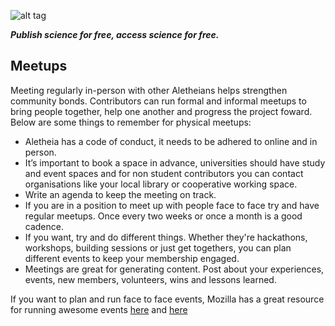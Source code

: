 ![alt tag](https://cloud.githubusercontent.com/assets/24201238/24583976/ced4c43e-179f-11e7-9c40-c0988c346f55.png)

_**Publish science for free, access science for free.**_

## Meetups
Meeting regularly in-person with other Aletheians helps strengthen community bonds. Contributors can run formal and informal meetups to bring people together, help one another and progress the project foward. Below are some things to remember for physical meetups:

* Aletheia has a code of conduct, it needs to be adhered to online and in person.
* It’s important to book a space in advance, universities should have study and event spaces and for non student contributors you can contact organisations like your local library or cooperative working space.
* Write an agenda to keep the meeting on track. 
* If you are in a position to meet up with people face to face try and have regular meetups. Once every two weeks or once a month is a good cadence. 
* If you want, try and do different things. Whether they're hackathons, workshops, building sessions or just get togethers, you can plan different events to keep your membership engaged. 
* Meetings are great for generating content. Post about your experiences, events, new members, volunteers, wins and lessons learned. 

If you want to plan and run face to face events, Mozilla has a great resource for running awesome events [here](https://mozilla.github.io/open-leadership-training-series/articles/running-awesome-community-events/designing-an-open-event/) and [here](https://mozillascience.github.io/working-open-workshop/sprints_events/)
